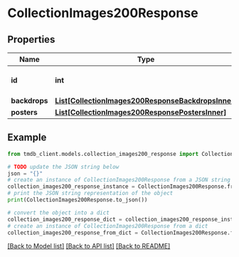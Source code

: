 # CollectionImages200Response


## Properties

Name | Type | Description | Notes
------------ | ------------- | ------------- | -------------
**id** | **int** |  | [optional] [default to 0]
**backdrops** | [**List[CollectionImages200ResponseBackdropsInner]**](CollectionImages200ResponseBackdropsInner.md) |  | [optional] 
**posters** | [**List[CollectionImages200ResponsePostersInner]**](CollectionImages200ResponsePostersInner.md) |  | [optional] 

## Example

```python
from tmdb_client.models.collection_images200_response import CollectionImages200Response

# TODO update the JSON string below
json = "{}"
# create an instance of CollectionImages200Response from a JSON string
collection_images200_response_instance = CollectionImages200Response.from_json(json)
# print the JSON string representation of the object
print(CollectionImages200Response.to_json())

# convert the object into a dict
collection_images200_response_dict = collection_images200_response_instance.to_dict()
# create an instance of CollectionImages200Response from a dict
collection_images200_response_from_dict = CollectionImages200Response.from_dict(collection_images200_response_dict)
```
[[Back to Model list]](../README.md#documentation-for-models) [[Back to API list]](../README.md#documentation-for-api-endpoints) [[Back to README]](../README.md)


